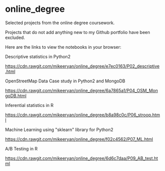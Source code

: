 # online_degree
Selected projects from the online degree coursework. 

Projects that do not add anything new to my Github portfolio have been excluded.

Here are the links to view the notebooks in your browser: 

Descriptive statistics in Python2

https://cdn.rawgit.com/mikeeryan/online_degree/e7ec0163/P02_descriptive.html

OpenStreetMap Data Case study in Python2 and MongoDB

https://cdn.rawgit.com/mikeeryan/online_degree/6a7865a1/P04_OSM_MongoDB.html

Inferential statistics in R

https://cdn.rawgit.com/mikeeryan/online_degree/b8a98c0c/P06_stroop.html

Machine Learning using "sklearn" library for Python2

https://cdn.rawgit.com/mikeeryan/online_degree/f02c4562/P07_ML.html

A/B Testing in R

https://cdn.rawgit.com/mikeeryan/online_degree/6d6c7daa/P09_AB_test.html

